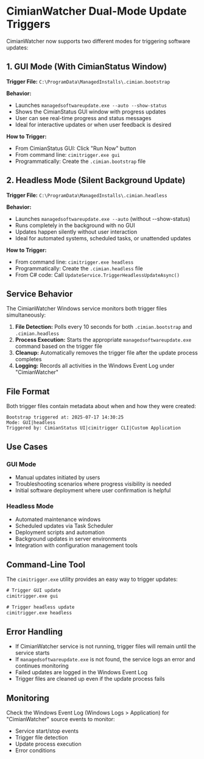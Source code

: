 # CimianWatcher Dual-Mode Update Triggers

CimianWatcher now supports two different modes for triggering software updates:

## 1. GUI Mode (With CimianStatus Window)

**Trigger File:** `C:\ProgramData\ManagedInstalls\.cimian.bootstrap`

**Behavior:** 
- Launches `managedsoftwareupdate.exe --auto --show-status`
- Shows the CimianStatus GUI window with progress updates
- User can see real-time progress and status messages
- Ideal for interactive updates or when user feedback is desired

**How to Trigger:**
- From CimianStatus GUI: Click "Run Now" button
- From command line: `cimitrigger.exe gui`
- Programmatically: Create the `.cimian.bootstrap` file

## 2. Headless Mode (Silent Background Update)

**Trigger File:** `C:\ProgramData\ManagedInstalls\.cimian.headless`

**Behavior:**
- Launches `managedsoftwareupdate.exe --auto` (without --show-status)
- Runs completely in the background with no GUI
- Updates happen silently without user interaction
- Ideal for automated systems, scheduled tasks, or unattended updates

**How to Trigger:**
- From command line: `cimitrigger.exe headless`
- Programmatically: Create the `.cimian.headless` file
- From C# code: Call `UpdateService.TriggerHeadlessUpdateAsync()`

## Service Behavior

The CimianWatcher Windows service monitors both trigger files simultaneously:

1. **File Detection:** Polls every 10 seconds for both `.cimian.bootstrap` and `.cimian.headless`
2. **Process Execution:** Starts the appropriate `managedsoftwareupdate.exe` command based on the trigger file
3. **Cleanup:** Automatically removes the trigger file after the update process completes
4. **Logging:** Records all activities in the Windows Event Log under "CimianWatcher"

## File Format

Both trigger files contain metadata about when and how they were created:

```
Bootstrap triggered at: 2025-07-17 14:30:25
Mode: GUI|headless
Triggered by: CimianStatus UI|cimitrigger CLI|Custom Application
```

## Use Cases

### GUI Mode
- Manual updates initiated by users
- Troubleshooting scenarios where progress visibility is needed
- Initial software deployment where user confirmation is helpful

### Headless Mode
- Automated maintenance windows
- Scheduled updates via Task Scheduler
- Deployment scripts and automation
- Background updates in server environments
- Integration with configuration management tools

## Command-Line Tool

The `cimitrigger.exe` utility provides an easy way to trigger updates:

```cmd
# Trigger GUI update
cimitrigger.exe gui

# Trigger headless update  
cimitrigger.exe headless
```

## Error Handling

- If CimianWatcher service is not running, trigger files will remain until the service starts
- If `managedsoftwareupdate.exe` is not found, the service logs an error and continues monitoring
- Failed updates are logged in the Windows Event Log
- Trigger files are cleaned up even if the update process fails

## Monitoring

Check the Windows Event Log (Windows Logs > Application) for "CimianWatcher" source events to monitor:
- Service start/stop events
- Trigger file detection
- Update process execution
- Error conditions
